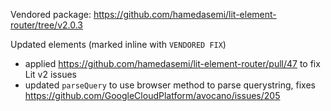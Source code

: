 Vendored package: https://github.com/hamedasemi/lit-element-router/tree/v2.0.3

Updated elements (marked inline with `VENDORED FIX`)

 * applied https://github.com/hamedasemi/lit-element-router/pull/47 to fix Lit v2 issues
 * updated `parseQuery` to use browser method to parse querystring, fixes https://github.com/GoogleCloudPlatform/avocano/issues/205
